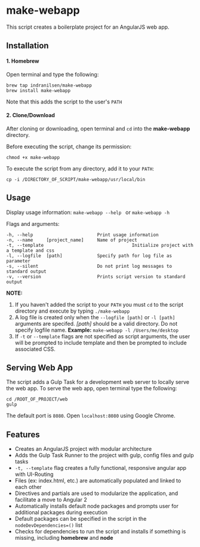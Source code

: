 # make-webapp
This script creates a boilerplate project for an AngularJS web app.

## Installation

#### 1. Homebrew

Open terminal and type the following:
```
brew tap indranilsen/make-webapp
brew install make-webapp
```

Note that this adds the script to the user's ```PATH```

#### 2. Clone/Download
After cloning or downloading, open terminal and ```cd``` into the **make-webapp** directory. 
 
Before executing the script, change its permission:
 ```
 chmod +x make-webapp
 ```
 
To execute the script from any directory, add it to your ```PATH```:
```
cp -i /DIRECTORY_OF_SCRIPT/make-webapp/usr/local/bin
```

## Usage

Display usage information: ```make-webapp --help ``` or ```make-webapp -h```

Flags and arguments:

```
-h, --help                        Print usage information
-n, --name     [project_name]     Name of project
-t, --template					               Initialize project with a template and css
-l, --logfile  [path]             Specify path for log file as parameter
-s, --silent                      Do not print log messages to standard output
-v, --version                     Prints script version to standard output
```
**NOTE:**  
1. If you haven't added the script to your ```PATH``` you must ```cd``` to the script directory and execute by typing ```./make-webapp```  
2. A log file is created only when the ```--logfile [path]``` or ```-l [path]``` arguments are specifed. _[path]_ should be a valid directory. Do not specify logfile name. **Example:** ```make-webapp -l /Users/me/desktop```  
3. If ```-t``` or ```--template``` flags are not specified as script arguments, the user will be prompted to include template and then be prompted to include associated CSS.

## Serving Web App

The script adds a Gulp Task for a development web server to locally serve the web app. To serve the web app, open terminal type the following:  
```
cd /ROOT_OF_PROJECT/web
gulp
```  
The default port is ```8080```. Open ```localhost:8080``` using Google Chrome.

## Features

* Creates an AngularJS project with modular architecture
* Adds the Gulp Task Runner to the project with gulp, config files and gulp tasks
* ```-t, --template``` flag creates a fully functional, responsive angular app with UI-Routing
 * Files (ex: index.html, etc.) are automatically populated and linked to each other
 * Directives and partials are used to modularize the application, and facilitate a move to Angular 2
* Automatically installs default node packages and prompts user for additional packages during execution
 * Default packages can be specified in the script in the ```nodeDevDependencies=()``` list
* Checks for dependencies to run the script and installs if something is missing, including **homebrew** and **node**
